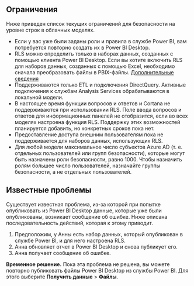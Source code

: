 ## <a name="limitations"></a>Ограничения
Ниже приведен список текущих ограничений для безопасности на уровне строк в облачных моделях.

* Если у вас уже были заданы роли и правила в службе Power BI, вам потребуется повторно создать их в Power BI Desktop.
* RLS можно определить только в наборах данных, созданных с помощью клиента Power BI Desktop. Если вы хотите включить RLS для наборов данных, созданных с помощью Excel, необходимо сначала преобразовать файлы в PBIX-файлы. [Дополнительные сведения](../desktop-import-excel-workbooks.md)
* Поддерживаются только ETL и подключения DirectQuery. Активные подключения к службам Analysis Services обрабатываются в локальной модели.
* В настоящее время функции вопросов и ответов и Cortana не поддерживаются при использовании RLS. Поле ввода вопросов и ответов для информационных панелей не отобразится, если во всех моделях настроена функция RLS. Поддержку этих возможностей планируется добавить, но конкретных сроков пока нет.
* Предоставление доступа внешним пользователям пока не поддерживается для наборов данных, использующих RLS.
* Для любой модели максимальное число субъектов Azure AD (т. е. отдельных пользователей или групп безопасности), которые могут быть назначены роли безопасности, равно 1000. Чтобы назначить ролям большее число пользователей, назначайте группы безопасности, а не отдельных пользователей.

## <a name="known-issues"></a>Известные проблемы
Существует известная проблема, из-за которой при попытке опубликовать из Power BI Desktop данные, которые уже были опубликованы, возникает сообщение об ошибке. Ниже описана последовательность действий, которая к этому приводит.

1. Предположим, у Анны есть набор данных, который опубликован в службе Power BI, и для него настроена RLS.
2. Анна обновляет отчет в Power BI Desktop и снова публикует его.
3. Анна получает сообщение об ошибке.

**Временное решение.** Пока эта проблема не решена, вы можете повторно публиковать файлы Power BI Desktop из службы Power BI. Для этого выберите **Получить данные** > **Файлы**. 

